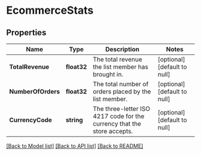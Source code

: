 # EcommerceStats

## Properties
Name | Type | Description | Notes
------------ | ------------- | ------------- | -------------
**TotalRevenue** | **float32** | The total revenue the list member has brought in. | [optional] [default to null]
**NumberOfOrders** | **float32** | The total number of orders placed by the list member. | [optional] [default to null]
**CurrencyCode** | **string** | The three-letter ISO 4217 code for the currency that the store accepts. | [optional] [default to null]

[[Back to Model list]](../README.md#documentation-for-models) [[Back to API list]](../README.md#documentation-for-api-endpoints) [[Back to README]](../README.md)


